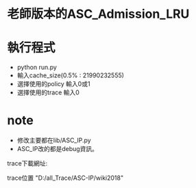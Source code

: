 # 老師版本的ASC_Admission_LRU

# 執行程式
- python run.py
- 輸入cache_size(0.5% : 21990232555)
- 選擇使用的policy 輸入0或1
- 選擇使用的trace 輸入0

# note
- 修改主要都在lib/ASC_IP.py
- ASC_IP改的都是debug資訊。

trace下載網址:

trace位置 "D:/all_Trace/ASC-IP/wiki2018"
